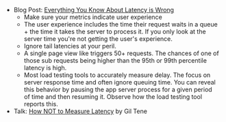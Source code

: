* Blog Post: [Everything You Know About Latency is Wrong](https://bravenewgeek.com/everything-you-know-about-latency-is-wrong/)
  * Make sure your metrics indicate user experience
  * The user experience includes the time their request waits in a queue + the time it takes the server to process it. If you only look at the server time you're not getting the user's experience.
  * Ignore tail latencies at your peril.
  * A single page view like triggers 50+ requests. The chances of one of those sub requests being higher than the 95th or 99th percentile latency is high.
  * Most load testing tools to accurately measure delay. The focus on server response time and often ignore queuing time. You can reveal this behavior by pausing the app server process for a given period of time and then resuming it. Observe how the load testing tool reports this.
* Talk: [How NOT to Measure Latency](https://www.youtube.com/watch?v=lJ8ydIuPFeU) by Gil Tene
